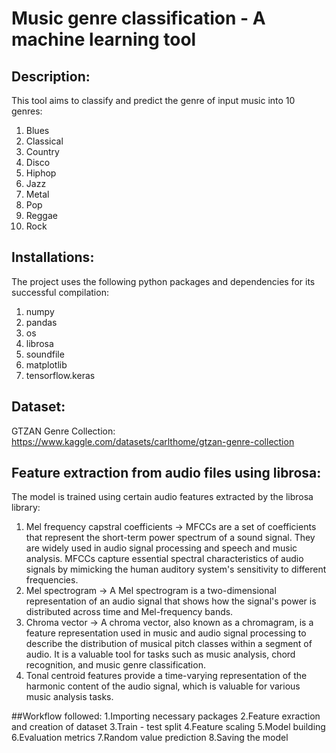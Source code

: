# Music genre classification - A machine learning tool

## Description:
This tool aims to classify and predict the genre of input music into 10 genres:
 1. Blues
 2. Classical
 3. Country
 4. Disco
 5. Hiphop
 6. Jazz
 7. Metal
 8. Pop
 9. Reggae
 10. Rock

## Installations:
The project uses the following python packages and dependencies for its successful compilation:
1. numpy
2. pandas
3. os
4. librosa
5. soundfile
6. matplotlib
7. tensorflow.keras

## Dataset:
GTZAN Genre Collection: https://www.kaggle.com/datasets/carlthome/gtzan-genre-collection

## Feature extraction from audio files using librosa: 
The model is trained using certain audio features extracted by the librosa library:
1. Mel frequency capstral coefficients -> MFCCs are a set of coefficients that represent the short-term power spectrum of a sound signal. They are widely used in audio signal processing and speech and music analysis. MFCCs capture essential spectral characteristics of audio signals by mimicking the human auditory system's sensitivity to different frequencies.
2. Mel spectrogram -> A Mel spectrogram is a two-dimensional representation of an audio signal that shows how the signal's power is distributed across time and Mel-frequency bands.
3. Chroma vector -> A chroma vector, also known as a chromagram, is a feature representation used in music and audio signal processing to describe the distribution of musical pitch classes within a segment of audio. It is a valuable tool for tasks such as music analysis, chord recognition, and music genre classification.
4. Tonal centroid features provide a time-varying representation of the harmonic content of the audio signal, which is valuable for various music analysis tasks.

##Workflow followed:
1.Importing necessary packages
2.Feature exraction and creation of dataset
3.Train - test split
4.Feature scaling
5.Model building
6.Evaluation metrics
7.Random value prediction
8.Saving the model

